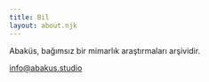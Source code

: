```yaml
---
title: Bil
layout: about.njk
---
```


Abaküs, bağımsız bir mimarlık araştırmaları arşividir.

<a href="mailto:info@abakus.studio">info@abakus.studio</a>